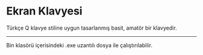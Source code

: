 # Ekran Klavyesi

Türkçe Q klavye stiline uygun tasarlanmış basit, amatör bir klavyedir. 

---

Bin klasörü içerisindeki .exe uzantılı dosya ile çalıştırılabilir.
